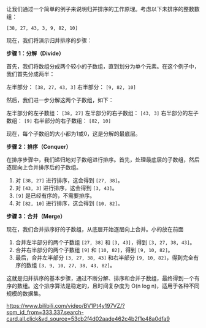 让我们通过一个简单的例子来说明归并排序的工作原理。考虑以下未排序的整数数组：

```
[38, 27, 43, 3, 9, 82, 10]
```

现在，我们将演示归并排序的步骤：

**步骤 1：分解（Divide）**

首先，我们将数组分成两个较小的子数组，直到划分为单个元素。在这个例子中，我们首先分成两半：

左半部分： `[38, 27, 43, 3]`
右半部分： `[9, 82, 10]`

然后，我们进一步分解这两个子数组，如下：

左半部分的左子数组： `[38, 27]`
左半部分的右子数组： `[43, 3]`
右半部分的左子数组： `[9]`
右半部分的右子数组： `[82, 10]`

现在，每个子数组的大小都为1或0，这是分解的最底层。

**步骤 2：排序（Conquer）**

在排序步骤中，我们递归地对子数组进行排序。首先，处理最底层的子数组，然后逐层向上合并排序后的子数组。

1. 对 `[38, 27]` 进行排序，这会得到 `[27, 38]`。
2. 对 `[43, 3]` 进行排序，这会得到 `[3, 43]`。
3. `[9]` 是已经有序的，不需要排序。
4. 对 `[82, 10]` 进行排序，这会得到 `[10, 82]`。

**步骤 3：合并（Merge）**

现在，我们合并排序好的子数组，从底层开始逐层向上合并。小的放在前面

1. 合并左半部分的两个子数组 `[27, 38]` 和 `[3, 43]`，得到 `[3, 27, 38, 43]`。
2. 合并右半部分的两个子数组 `[9]` 和 `[10, 82]`，得到 `[9, 10, 82]`。
3. 最后，合并左半部分 `[3, 27, 38, 43]` 和右半部分 `[9, 10, 82]`，得到完全有序的数组 `[3, 9, 10, 27, 38, 43, 82]`。

这就是归并排序的基本步骤，通过不断分解、排序和合并子数组，最终得到一个有序的数组。这个排序算法是稳定的，且时间复杂度为 O(n log n)，适用于各种不同规模的数据集。

https://www.bilibili.com/video/BV1Pt4y197VZ/?spm_id_from=333.337.search-card.all.click&vd_source=53cb2f4d02aade462c4b2f1e48a0dfa9